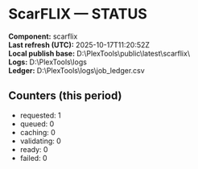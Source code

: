 # ScarFLIX — STATUS

**Component:** scarflix  
**Last refresh (UTC):** 2025-10-17T11:20:52Z  
**Local publish base:** D:\PlexTools\public\latest\scarflix\  
**Logs:** D:\PlexTools\logs  
**Ledger:** D:\PlexTools\logs\job_ledger.csv  

## Counters (this period)
- requested: 1
- queued: 0
- caching: 0
- validating: 0
- ready: 0
- failed: 0
